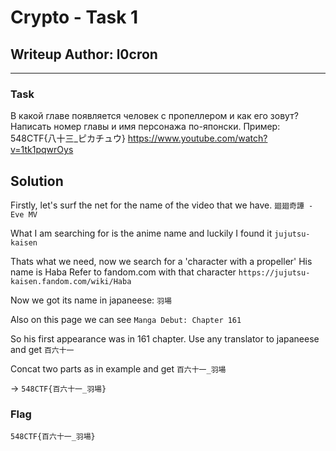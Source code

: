 # Crypto - Task 1
## Writeup Author: l0cron

---

### Task

В какой главе появляется человек с пропеллером и как его зовут? Написать номер главы и имя персонажа по-японски. Пример: 548CTF{八十三_ピカチュウ} https://www.youtube.com/watch?v=1tk1pqwrOys

## Solution

Firstly, let's surf the net for the name of the video that we have.
`廻廻奇譚 - Eve MV`

What I am searching for is the anime name and luckily I found it 
`jujutsu-kaisen`

Thats what we need, now we search for a 'character with a propeller'
His name is Haba
Refer to fandom.com with that character
`https://jujutsu-kaisen.fandom.com/wiki/Haba`

Now we got its name in japaneese: `羽場`

Also on this page we can see
`Manga Debut: Chapter 161`

So his first appearance was in 161 chapter. Use any translator to japaneese and get `百六十一`

Concat two parts as in example and get
`百六十一_羽場`

-> ```548CTF{百六十一_羽場}```

### Flag

```
548CTF{百六十一_羽場}
```
